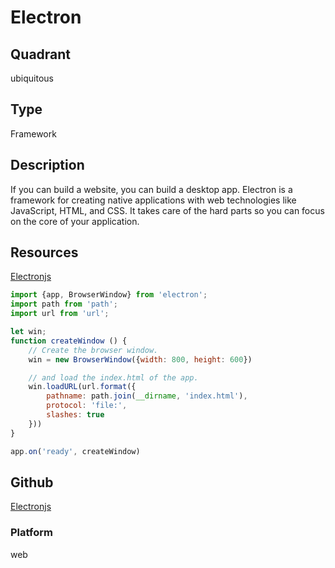 # Electron

## Quadrant
ubiquitous

## Type
Framework

## Description
If you can build a website, you can build a desktop app. Electron is a framework for creating native applications with web technologies like JavaScript, HTML, and CSS. It takes care of the hard parts so you can focus on the core of your application.

## Resources
[Electronjs](https://electronjs.org/)

``` js
import {app, BrowserWindow} from 'electron';
import path from 'path';
import url from 'url';

let win;
function createWindow () {
    // Create the browser window.
    win = new BrowserWindow({width: 800, height: 600})

    // and load the index.html of the app.
    win.loadURL(url.format({
        pathname: path.join(__dirname, 'index.html'),
        protocol: 'file:',
        slashes: true
    }))
}

app.on('ready', createWindow)

```

## Github
[Electronjs](https://github.com/electron)

### Platform
web
